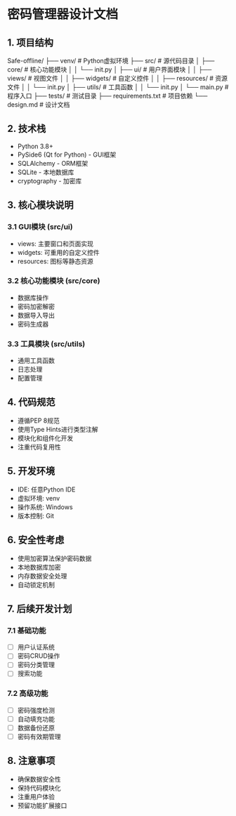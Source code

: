 # 密码管理器设计文档

## 1. 项目结构
Safe-offline/
├── venv/ # Python虚拟环境
├── src/ # 源代码目录
│ ├── core/ # 核心功能模块
│ │ └── init.py
│ ├── ui/ # 用户界面模块
│ │ ├── views/ # 视图文件
│ │ ├── widgets/ # 自定义控件
│ │ ├── resources/ # 资源文件
│ │ └── init.py
│ ├── utils/ # 工具函数
│ │ └── init.py
│ └── main.py # 程序入口
├── tests/ # 测试目录
├── requirements.txt # 项目依赖
└── design.md # 设计文档

## 2. 技术栈
- Python 3.8+
- PySide6 (Qt for Python) - GUI框架
- SQLAlchemy - ORM框架
- SQLite - 本地数据库
- cryptography - 加密库

## 3. 核心模块说明

### 3.1 GUI模块 (src/ui)
- views: 主要窗口和页面实现
- widgets: 可重用的自定义控件
- resources: 图标等静态资源

### 3.2 核心功能模块 (src/core)
- 数据库操作
- 密码加密解密
- 数据导入导出
- 密码生成器

### 3.3 工具模块 (src/utils)
- 通用工具函数
- 日志处理
- 配置管理

## 4. 代码规范
- 遵循PEP 8规范
- 使用Type Hints进行类型注解
- 模块化和组件化开发
- 注重代码复用性

## 5. 开发环境
- IDE: 任意Python IDE
- 虚拟环境: venv
- 操作系统: Windows
- 版本控制: Git

## 6. 安全性考虑
- 使用加密算法保护密码数据
- 本地数据库加密
- 内存数据安全处理
- 自动锁定机制

## 7. 后续开发计划
### 7.1 基础功能
- [ ] 用户认证系统
- [ ] 密码CRUD操作
- [ ] 密码分类管理
- [ ] 搜索功能

### 7.2 高级功能
- [ ] 密码强度检测
- [ ] 自动填充功能
- [ ] 数据备份还原
- [ ] 密码有效期管理

## 8. 注意事项
- 确保数据安全性
- 保持代码模块化
- 注重用户体验
- 预留功能扩展接口